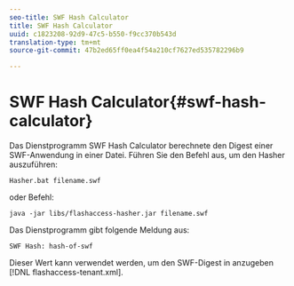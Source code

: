 ```yaml
---
seo-title: SWF Hash Calculator
title: SWF Hash Calculator
uuid: c1823208-92d9-47c5-b550-f9cc370b543d
translation-type: tm+mt
source-git-commit: 47b2ed65ff0ea4f54a210cf7627ed535782296b9

---
```



# SWF Hash Calculator{#swf-hash-calculator}

Das Dienstprogramm SWF Hash Calculator berechnete den Digest einer SWF-Anwendung in einer Datei. Führen Sie den Befehl aus, um den Hasher auszuführen:

```
Hasher.bat filename.swf
```

oder Befehl:

```
java -jar libs/flashaccess-hasher.jar filename.swf
```

Das Dienstprogramm gibt folgende Meldung aus:

```
SWF Hash: hash-of-swf
```

Dieser Wert kann verwendet werden, um den SWF-Digest in anzugeben [!DNL flashaccess-tenant.xml].
